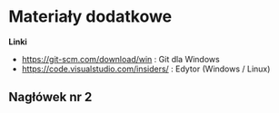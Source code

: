 # Materiały dodatkowe

**Linki**
- https://git-scm.com/download/win : Git dla Windows  
- https://code.visualstudio.com/insiders/ : Edytor (Windows / Linux)

## Nagłówek nr 2